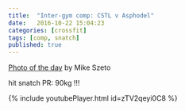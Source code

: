 ```yaml
---
title:  "Inter-gym comp: CSTL v Asphodel"
date:   2016-10-22 15:04:23
categories: [crossfit]
tags: [comp, snatch]
published: true
---
```

[Photo of the day][link1] by Mike Szeto  

hit snatch PR: 90kg !!!  

{% include youtubePlayer.html id=zTV2qeyi0C8 %}  

[link1]: https://goo.gl/photos/YUAWsdo1cedrh1bL6